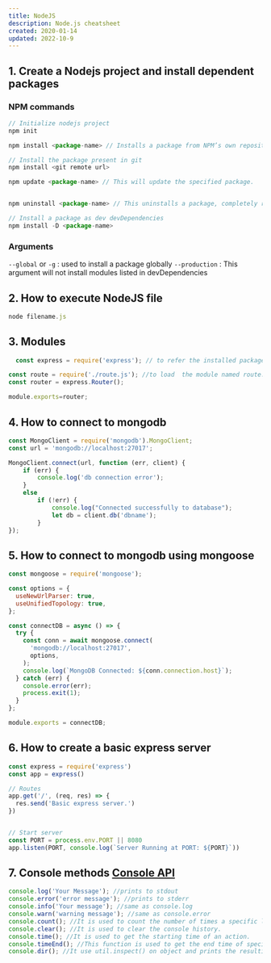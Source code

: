 ```yaml
---
title: NodeJS
description: Node.js cheatsheet
created: 2020-01-14
updated: 2022-10-9
---
```


## 1. Create a Nodejs project and install dependent packages
### NPM commands
```javascript
// Initialize nodejs project
npm init

npm install <package-name> // Installs a package from NPM’s own repository.

// Install the package present in git
npm install <git remote url>

npm update <package-name> // This will update the specified package.


npm uninstall <package-name> // This uninstalls a package, completely removing everything npm installed on its behalf also removes the package from the dependencies, devDependencies, optionalDependencies, and peerDependencies objects in your package.json.

// Install a package as dev devDependencies
npm install -D <package-name>
```

### Arguments

`--global` or `-g` : used to install a package globally
`--production` : This argument will not install modules listed in devDependencies


## 2.  How to execute NodeJS file

```javascript
node filename.js
```

## 3. Modules

```javascript
  const express = require('express'); // to refer the installed package

const route = require('./route.js'); //to load  the module named route.js
const router = express.Router();

module.exports=router;
```

## 4. How to connect to mongodb

```javascript
const MongoClient = require('mongodb').MongoClient;
const url = 'mongodb://localhost:27017';

MongoClient.connect(url, function (err, client) {
    if (err) {
        console.log('db connection error');
    }
    else
        if (!err) {
            console.log("Connected successfully to database");
            let db = client.db('dbname');
        }
});
```

## 5. How to connect to mongodb using mongoose

```javascript
const mongoose = require('mongoose');

const options = {
  useNewUrlParser: true,
  useUnifiedTopology: true,
};

const connectDB = async () => {
  try {
    const conn = await mongoose.connect(
      'mongodb://localhost:27017',
      options,
    );
    console.log(`MongoDB Connected: ${conn.connection.host}`);
  } catch (err) {
    console.error(err);
    process.exit(1);
  }
};

module.exports = connectDB;
```

## 6. How to create a basic express server

```javascript
const express = require('express')
const app = express()

// Routes
app.get('/', (req, res) => {
  res.send('Basic express server.')
})


// Start server
const PORT = process.env.PORT || 8080
app.listen(PORT, console.log(`Server Running at PORT: ${PORT}`))

```

## 7. Console methods [Console API](https://developer.mozilla.org/en-US/docs/Web/API/Console_API)

```javascript
console.log('Your Message'); //prints to stdout
console.error('error message'); //prints to stderr
console.info('Your message'); //same as console.log
console.warn('warning message'); //same as console.error
console.count(); //It is used to count the number of times a specific label has been called.
console.clear(); //It is used to clear the console history.
console.time(); //It is used to get the starting time of an action.
console.timeEnd(); //This function is used to get the end time of specific action.
console.dir(); //It use util.inspect() on object and prints the resulting string to stdout.
```
